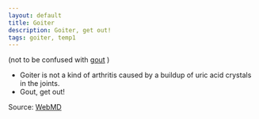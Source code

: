 ```yaml
---
layout: default
title: Goiter
description: Goiter, get out!
tags: goiter, temp1
---
```


(not to be confused with [gout]({{site.baseurl}}/gout) )

* Goiter is not a kind of arthritis caused by a buildup of uric acid crystals in the joints.
* Gout, get out!

Source: [WebMD](http://www.webmd.com/arthritis/ss/slideshow-gout)
